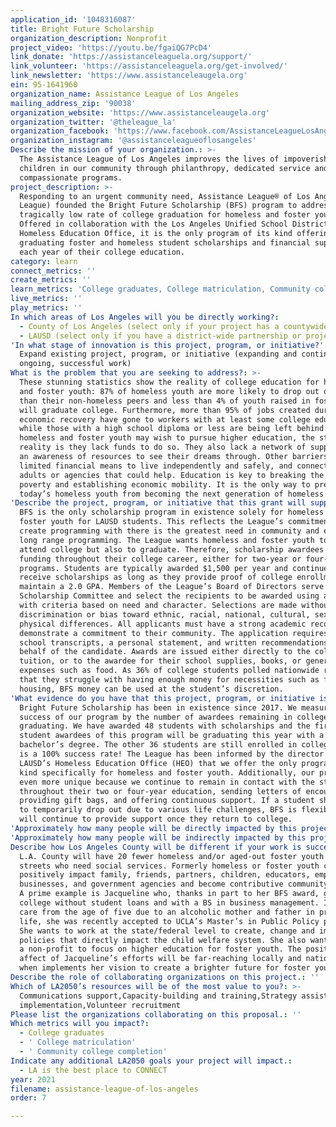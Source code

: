 ```yaml
---
application_id: '1048316087'
title: Bright Future Scholarship
organization_description: Nonprofit
project_video: 'https://youtu.be/fgaiQG7PcD4'
link_donate: 'https://assistanceleaguela.org/support/'
link_volunteer: 'https://assistanceleaguela.org/get-involved/'
link_newsletter: 'https://www.assistanceleaugela.org'
ein: 95-1641960
organization_name: Assistance League of Los Angeles
mailing_address_zip: '90038'
organization_website: 'https://www.assistanceleaugela.org'
organization_twitter: '@theleague_la'
organization_facebook: 'https://www.facebook.com/AssistanceLeagueLosAngeles'
organization_instagram: '@assistanceleagueoflosangeles'
Describe the mission of your organization.: >-
  The Assistance League of Los Angeles improves the lives of impoverished
  children in our community through philanthropy, dedicated service and
  compassionate programs.
project_description: >-
  Responding to an urgent community need, Assistance League® of Los Angeles (the
  League) founded the Bright Future Scholarship (BFS) program to address the
  tragically low rate of college graduation for homeless and foster youth.
  Offered in collaboration with the Los Angeles Unified School District (LAUSD)
  Homeless Education Office, it is the only program of its kind offering
  graduating foster and homeless student scholarships and financial support for
  each year of their college education.
category: learn
connect_metrics: ''
create_metrics: ''
learn_metrics: 'College graduates, College matriculation, Community college completion'
live_metrics: ''
play_metrics: ''
In which areas of Los Angeles will you be directly working?:
  - County of Los Angeles (select only if your project has a countywide benefit)
  - LAUSD (select only if you have a district-wide partnership or project)
'In what stage of innovation is this project, program, or initiative?': >-
  Expand existing project, program, or initiative (expanding and continuing
  ongoing, successful work)
What is the problem that you are seeking to address?: >-
  These stunning statistics show the reality of college education for homeless
  and foster youth: 87% of homeless youth are more likely to drop out of college
  than their non-homeless peers and less than 4% of youth raised in foster care
  will graduate college. Furthermore, more than 95% of jobs created during an
  economic recovery have gone to workers with at least some college education,
  while those with a high school diploma or less are being left behind. While
  homeless and foster youth may wish to pursue higher education, the stark
  reality is they lack funds to do so. They also lack a network of support and
  an awareness of resources to see their dreams through. Other barriers include
  limited financial means to live independently and safely, and connection with
  adults or agencies that could help. Education is key to breaking the cycle of
  poverty and establishing economic mobility. It is the only way to prevent
  today’s homeless youth from becoming the next generation of homeless adults.
'Describe the project, program, or initiative that this grant will support to address the problem identified.': >-
  BFS is the only scholarship program in existence solely for homeless and
  foster youth for LAUSD students. This reflects the League’s commitment to
  create programming with there is the greatest need in community and establish
  long range programming. The League wants homeless and foster youth to not only
  attend college but also to graduate. Therefore, scholarship awardees receive
  funding throughout their college career, either for two-year or four-year
  programs. Students are typically awarded $1,500 per year and continue to
  receive scholarships as long as they provide proof of college enrollment and
  maintain a 2.0 GPA. Members of the League’s Board of Directors serve as the
  Scholarship Committee and select the recipients to be awarded using a rubric
  with criteria based on need and character. Selections are made without
  discrimination or bias toward ethnic, racial, national, cultural, sexual, or
  physical differences. All applicants must have a strong academic record and
  demonstrate a commitment to their community. The application requires high
  school transcripts, a personal statement, and written recommendations on
  behalf of the candidate. Awards are issued either directly to the college for
  tuition, or to the awardee for their school supplies, books, or general
  expenses such as food. As 36% of college students polled nationwide report
  that they struggle with having enough money for necessities such as food and
  housing, BFS money can be used at the student’s discretion.
'What evidence do you have that this project, program, or initiative is or will be successful, and how will you define and measure success?': >-
  Bright Future Scholarship has been in existence since 2017. We measure the
  success of our program by the number of awardees remaining in college and
  graduating. We have awarded 48 students with scholarships and the first 12
  student awardees of this program will be graduating this year with a
  bachelor’s degree. The other 36 students are still enrolled in college. That
  is a 100% success rate! The League has been informed by the director of
  LAUSD’s Homeless Education Office (HEO) that we offer the only program of its
  kind specifically for homeless and foster youth. Additionally, our program is
  even more unique because we continue to remain in contact with the students
  throughout their two or four-year education, sending letters of encouragement,
  providing gift bags, and offering continuous support. If a student should need
  to temporarily drop out due to various life challenges, BFS is flexible and
  will continue to provide support once they return to college.
'Approximately how many people will be directly impacted by this project, program, or initiative?': '20'
'Approximately how many people will be indirectly impacted by this project, program, or initiative?': '1000'
Describe how Los Angeles County will be different if your work is successful.: >-
  L.A. County will have 20 fewer homeless and/or aged-out foster youth on the
  streets who need social services. Formerly homeless or foster youth can
  positively impact family, friends, partners, children, educators, employers,
  businesses, and government agencies and become contributive community members.
  A prime example is Jacqueline who, thanks in part to her BFS award, graduated
  college without student loans and with a BS in business management. In foster
  care from the age of five due to an alcoholic mother and father in prison for
  life, she was recently accepted to UCLA’s Master’s in Public Policy program.
  She wants to work at the state/federal level to create, change and implement
  policies that directly impact the child welfare system. She also wants to open
  a non-profit to focus on higher education for foster youth. The positive
  affect of Jacqueline’s efforts will be far-reaching locally and nationally she
  when implements her vision to create a brighter future for foster youth.
Describe the role of collaborating organizations on this project.: ''
Which of LA2050’s resources will be of the most value to you?: >-
  Communications support,Capacity-building and training,Strategy assistance and
  implementation,Volunteer recruitment
Please list the organizations collaborating on this proposal.: ''
Which metrics will you impact?:
  - College graduates
  - ' College matriculation'
  - ' Community college completion'
Indicate any additional LA2050 goals your project will impact.:
  - LA is the best place to CONNECT
year: 2021
filename: assistance-league-of-los-angeles
order: 7

---
```

